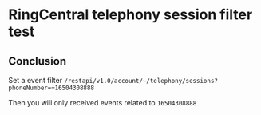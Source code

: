 # RingCentral telephony session filter test


## Conclusion

Set a event filter `/restapi/v1.0/account/~/telephony/sessions?phoneNumber=+16504308888`

Then you will only received events related to `16504308888`
